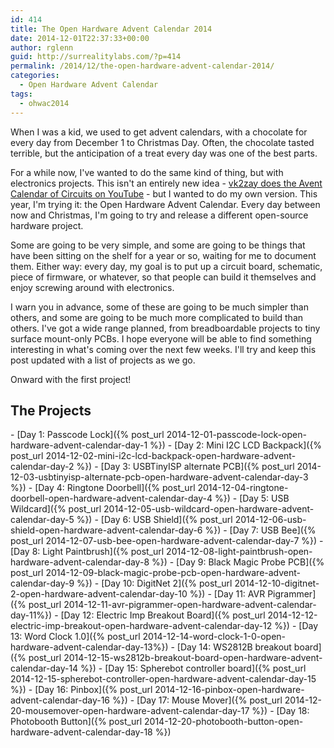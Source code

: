 ```yaml
---
id: 414
title: The Open Hardware Advent Calendar 2014
date: 2014-12-01T22:37:33+00:00
author: rglenn
guid: http://surrealitylabs.com/?p=414
permalink: /2014/12/the-open-hardware-advent-calendar-2014/
categories:
  - Open Hardware Advent Calendar
tags:
  - ohwac2014
---
```

When I was a kid, we used to get advent calendars, with a chocolate for every day from December 1 to Christmas Day. Often, the chocolate tasted terrible, but the anticipation of a treat every day was one of the best parts.

For a while now, I've wanted to do the same kind of thing, but with electronics projects. This isn't an entirely new idea - <a href='https://www.youtube.com/channel/UC_qnstrfqLzopNGSWP5lOng' target='_blank'>vk2zay does the Avent Calendar of Circuits on YouTube</a> - but I wanted to do my own version. This year, I'm trying it: the Open Hardware Advent Calendar. Every day between now and Christmas, I'm going to try and release a different open-source hardware project. 

Some are going to be very simple, and some are going to be things that have been sitting on the shelf for a year or so, waiting for me to document them. Either way: every day, my goal is to put up a circuit board, schematic, piece of firmware, or whatever, so that people can build it themselves and enjoy screwing around with electronics.

I warn you in advance, some of these are going to be much simpler than others, and some are going to be much more complicated to build than others. I've got a wide range planned, from breadboardable projects to tiny surface mount-only PCBs. I hope everyone will be able to find something interesting in what's coming over the next few weeks. I'll try and keep this post updated with a list of projects as we go.

Onward with the first project!

<h2>The Projects</h2>
- [Day 1: Passcode Lock]({% post_url 2014-12-01-passcode-lock-open-hardware-advent-calendar-day-1 %})
- [Day 2: Mini I2C LCD Backpack]({% post_url 2014-12-02-mini-i2c-lcd-backpack-open-hardware-advent-calendar-day-2 %})
- [Day 3: USBTinyISP alternate PCB]({% post_url 2014-12-03-usbtinyisp-alternate-pcb-open-hardware-advent-calendar-day-3 %})
- [Day 4: Ringtone Doorbell]({% post_url 2014-12-04-ringtone-doorbell-open-hardware-advent-calendar-day-4 %})
- [Day 5: USB Wildcard]({% post_url 2014-12-05-usb-wildcard-open-hardware-advent-calendar-day-5 %})
- [Day 6: USB Shield]({% post_url 2014-12-06-usb-shield-open-hardware-advent-calendar-day-6 %})
- [Day 7: USB Bee]({% post_url 2014-12-07-usb-bee-open-hardware-advent-calendar-day-7 %})
- [Day 8: Light Paintbrush]({% post_url 2014-12-08-light-paintbrush-open-hardware-advent-calendar-day-8 %})
- [Day 9: Black Magic Probe PCB]({% post_url 2014-12-09-black-magic-probe-pcb-open-hardware-advent-calendar-day-9 %})
- [Day 10: DigitNet 2]({% post_url 2014-12-10-digitnet-2-open-hardware-advent-calendar-day-10 %})
- [Day 11: AVR Pigrammer]({% post_url 2014-12-11-avr-pigrammer-open-hardware-advent-calendar-day-11%})
- [Day 12: Electric Imp Breakout Board]({% post_url 2014-12-12-electric-imp-breakout-open-hardware-advent-calendar-day-12 %})
- [Day 13: Word Clock 1.0]({% post_url 2014-12-14-word-clock-1-0-open-hardware-advent-calendar-day-13%})
- [Day 14: WS2812B breakout board]({% post_url 2014-12-15-ws2812b-breakout-board-open-hardware-advent-calendar-day-14 %})
- [Day 15: Spherebot controller board]({% post_url 2014-12-15-spherebot-controller-open-hardware-advent-calendar-day-15 %})
- [Day 16: Pinbox]({% post_url 2014-12-16-pinbox-open-hardware-advent-calendar-day-16 %})
- [Day 17: Mouse Mover]({% post_url 2014-12-20-mousemover-open-hardware-advent-calendar-day-17 %})
- [Day 18: Photobooth Button]({% post_url 2014-12-20-photobooth-button-open-hardware-advent-calendar-day-18 %})
